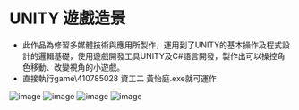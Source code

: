 # UNITY 遊戲造景
* 此作品為修習多媒體技術與應用所製作，運用到了UNITY的基本操作及程式設計的邏輯基礎，使用遊戲開發工具UNITY及C#語言開發，製作出可以操控角色移動、改變視角的小遊戲。
* 直接執行game\410785028 資工二 黃怡庭.exe就可運作

![image](https://github.com/alicejimmy/college-portfolio/assets/71706978/d922c027-b894-4afb-992f-d6d066414cbb)
![image](https://github.com/alicejimmy/college-portfolio/assets/71706978/9188f2c2-9af9-498d-a443-18c35ae33ce8)
![image](https://github.com/alicejimmy/college-portfolio/blob/main/UNITY%20%E9%81%8A%E6%88%B2%E9%80%A0%E6%99%AF/UNITY%E9%81%8A%E6%88%B2%E9%80%A0%E6%99%AF1.png?raw=true)
![image](https://github.com/alicejimmy/college-portfolio/blob/main/UNITY%20%E9%81%8A%E6%88%B2%E9%80%A0%E6%99%AF/UNITY%E9%81%8A%E6%88%B2%E9%80%A0%E6%99%AF2.png?raw=true)
